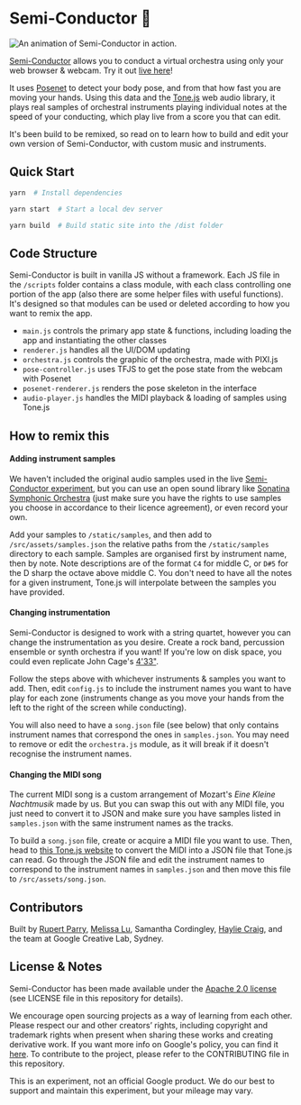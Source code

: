 # Semi-Conductor 🎻

![An animation of Semi-Conductor in action.](semi-conductor.gif)

[Semi-Conductor](https://semiconductor.withgoogle.com) allows you to conduct a virtual orchestra using only your web browser & webcam. Try it out [live here](https://semiconductor.withgoogle.com)!

It uses [Posenet](https://github.com/tensorflow/tfjs-models/tree/master/posenet) to detect your body pose, and from that how fast you are moving your hands. Using this data and the [Tone.js](https://github.com/Tonejs/Tone.js/) web audio library, it plays real samples of orchestral instruments playing individual notes at the speed of your conducting, which play live from a score you that can edit.

It's been build to be remixed, so read on to learn how to build and edit your own version of Semi-Conductor, with custom music and instruments.

## Quick Start

```sh
yarn  # Install dependencies
```
```sh
yarn start  # Start a local dev server
```
```sh
yarn build  # Build static site into the /dist folder
```

## Code Structure

Semi-Conductor is built in vanilla JS without a framework. Each JS file in the `/scripts` folder contains a class module, with each class controlling one portion of the app (also there are some helper files with useful functions). It's designed so that modules can be used or deleted according to how you want to remix the app.

- `main.js` controls the primary app state & functions, including loading the app and instantiating the other classes
- `renderer.js` handles all the UI/DOM updating
- `orchestra.js` controls the graphic of the orchestra, made with PIXI.js
- `pose-controller.js` uses TFJS to get the pose state from the webcam with Posenet
- `posenet-renderer.js` renders the pose skeleton in the interface
- `audio-player.js` handles the MIDI playback & loading of samples using Tone.js

## How to remix this

#### Adding instrument samples

We haven't included the original audio samples used in the live [Semi-Conductor experiment](https://semiconductor.withgoogle.com), but you can use an open sound library like [Sonatina Symphonic Orchestra](https://github.com/peastman/sso) (just make sure you have the rights to use samples you choose in accordance to their licence agreement), or even record your own.

Add your samples to `/static/samples`, and then add to `/src/assets/samples.json` the relative paths from the `/static/samples` directory to each sample. Samples are organised first by instrument name, then by note. Note descriptions are of the format `C4` for middle C, or `D#5` for the D sharp the octave above middle C. You don't need to have all the notes for a given instrument, Tone.js will interpolate between the samples you have provided.

#### Changing instrumentation

Semi-Conductor is designed to work with a string quartet, however you can change the instrumentation as you desire. Create a rock band, percussion ensemble or synth orchestra if you want! If you're low on disk space, you could even replicate John Cage's [4'33"](https://youtu.be/Oh-o3udImy8?t=57).

Follow the steps above with whichever instruments & samples you want to add. Then, edit `config.js` to include the instrument names you want to have play for each zone (instruments change as you move your hands from the left to the right of the screen while conducting). 

You will also need to have a `song.json` file (see below) that only contains instrument names that correspond the ones in `samples.json`. You may need to remove or edit the `orchestra.js` module, as it will break if it doesn't recognise the instrument names.

#### Changing the MIDI song

The current MIDI song is a custom arrangement of Mozart's *Eine Kleine Nachtmusik* made by us. But you can swap this out with any MIDI file, you just need to convert it to JSON and make sure you have samples listed in `samples.json` with the same instrument names as the tracks.

To build a `song.json` file, create or acquire a MIDI file you want to use. Then, head to [this Tone.js website](http://tonejs.github.io/Midi/) to convert the MIDI into a JSON file that Tone.js can read. Go through the JSON file and edit the instrument names to correspond to the instrument names in `samples.json` and then move this file to `/src/assets/song.json`.

## Contributors

Built by [Rupert Parry](https://www.rparry.me/), [Melissa Lu](https://melissaludesigns.com/), Samantha Cordingley, [Haylie Craig](https://www.hayliecraig.com/), and the team at Google Creative Lab, Sydney.

## License & Notes

Semi-Conductor has been made available under the [Apache 2.0 license](https://www.apache.org/licenses/LICENSE-2.0) (see LICENSE file in this repository for details).

We encourage open sourcing projects as a way of learning from each other. Please respect our and other creators’ rights, including copyright and trademark rights when present when sharing these works and creating derivative work. If you want more info on Google's policy, you can find it [here](https://www.google.com/permissions/). To contribute to the project, please refer to the CONTRIBUTING file in this repository.

This is an experiment, not an official Google product. We do our best to support and maintain this experiment, but your mileage may vary. 
